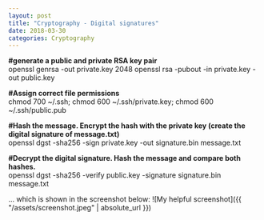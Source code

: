```yaml
---
layout: post
title: "Cryptography - Digital signatures"
date: 2018-03-30
categories: Cryptography
---
```



<b>#generate a public and private RSA key pair</b>
<br>openssl genrsa -out private.key 2048 openssl rsa -pubout -in private.key -out public.key

<b>#Assign correct file permissions</b>
<br>chmod 700 ~/.ssh; chmod 600 ~/.ssh/private.key; chmod 600 ~/.ssh/public.pub

<b>#Hash the message. Encrypt the hash with the private key (create the digital signature of message.txt)</b>
<br>openssl dgst -sha256 -sign private.key -out signature.bin message.txt

<b>#Decrypt the digital signature. Hash the message and compare both hashes.</b>
<br>openssl dgst -sha256 -verify public.key -signature signature.bin message.txt

... which is shown in the screenshot below:
![My helpful screenshot]({{ "/assets/screenshot.jpeg" | absolute_url }})

